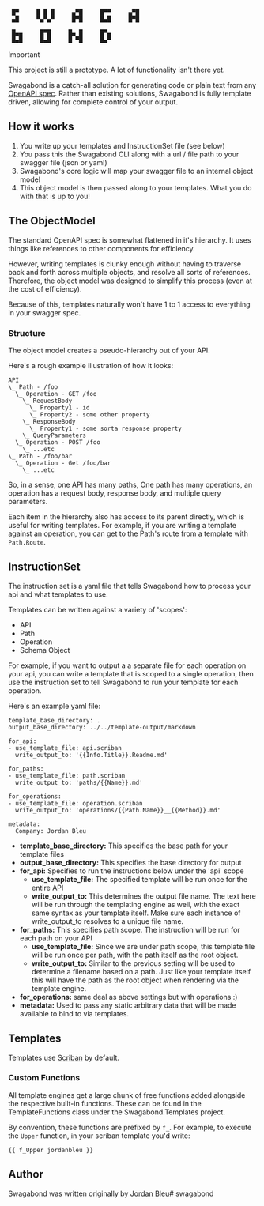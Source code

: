 
```
 █▀     █ █ █     ▄▀█     █▀▀     ▄▀█    
 ▄█     ▀▄▀▄▀     █▀█     █▄█     █▀█    

 █▄▄     █▀█     █▄ █     █▀▄
 █▄█     █▄█     █ ▀█     █▄▀
 ```



 > [!IMPORTANT]  
> This project is still a prototype.  A lot of functionality isn't there yet.

Swagabond is a catch-all solution for generating code or plain text from any [OpenAPI spec](https://swagger.io/specification/). Rather than existing solutions, Swagabond is fully template driven, allowing for complete control of your output.

## How it works 

1. You write up your templates and InstructionSet file (see below)
1. You pass this the Swagabond CLI along with a url / file path to your swagger file (json or yaml)
1. Swagabond's core logic will map your swagger file to an internal object model
1. This object model is then passed along to your templates.  What you do with that is up to you!

## The ObjectModel

The standard OpenAPI spec is somewhat flattened in it's hierarchy.  It uses things like references to other components for efficiency.  

However, writing templates is clunky enough without having to traverse back and forth across multiple objects, and resolve all sorts of references.  Therefore, the object model was designed to simplify this process (even at the cost of efficiency).

Because of this, templates naturally won't have 1 to 1 access to everything in your swagger spec.

### Structure

The object model creates a pseudo-hierarchy out of your API.  

Here's a rough example illustration of how it looks:
```
API
\_ Path - /foo
  \_ Operation - GET /foo
    \_ RequestBody
      \_ Property1 - id
      \_ Property2 - some other property
    \_ ResponseBody
      \_ Property1 - some sorta response property
    \_ QueryParameters 
  \_ Operation - POST /foo
    \_ ...etc
\_ Path - /foo/bar
  \_ Operation - Get /foo/bar
    \_ ...etc
```

So, in a sense, one API has many paths, One path has many operations, an operation has a request body, response body, and multiple query parameters.

Each item in the hierarchy also has access to its parent directly, which is useful for writing templates.  For example, if you are writing a template against an operation, you can get to the Path's route from a template with `Path.Route`.


## InstructionSet

The instruction set is a yaml file that tells Swagabond how to process your api and what templates to use. 

Templates can be written against a variety of 'scopes':
* API
* Path
* Operation
* Schema Object

For example, if you want to output a a separate file for each operation on your api, you can write a template that is scoped to a single operation, then use the instruction set to tell Swagabond to run your template for each operation.

Here's an example yaml file:
```
template_base_directory: .
output_base_directory: ../../template-output/markdown

for_api:
- use_template_file: api.scriban
  write_output_to: '{{Info.Title}}.Readme.md'

for_paths:
- use_template_file: path.scriban
  write_output_to: 'paths/{{Name}}.md'

for_operations:
- use_template_file: operation.scriban
  write_output_to: 'operations/{{Path.Name}}__{{Method}}.md'

metadata:
  Company: Jordan Bleu
```

* **template_base_directory:** This specifies the base path for your template files
* **output_base_directory:** This specifies the base directory for output
* **for_api:** Specifies to run the instructions below under the 'api' scope
   * **use_template_file:** The specified template will be run once for the entire API 
   * **write_output_to:** This determines the output file name.  The text here will be run through the templating engine as well, with the exact same syntax as your template itself.  Make sure each instance of write_output_to resolves to a unique file name.
* **for_paths:** This specifies path scope.  The instruction will be run for each path on your API
   * **use_template_file:** Since we are under path scope, this template file will be run once per path, with the path itself as the root object.
   * **write_output_to:** Similar to the previous setting will be used to determine a filename based on a path.  Just like your template itself this will have the path as the root object when rendering via the template engine.
* **for_operations:** same deal as above settings but with operations :) 
* **metadata:** Used to pass any static arbitrary data that will be made available to bind to via templates.

## Templates

Templates use [Scriban](https://github.com/scriban/scriban/tree/master) by default.

### Custom Functions

All template engines get a large chunk of free functions added alongside the respective built-in functions.  These can be found in the TemplateFunctions class under the Swagabond.Templates project.

By convention, these functions are prefixed by `f_`.  For example, to execute the `Upper` function, in your scriban template you'd write:
```
{{ f_Upper jordanbleu }}
```

## Author

Swagabond was written originally by [Jordan Bleu](https://linktr.ee/jordanbleu)# swagabond
